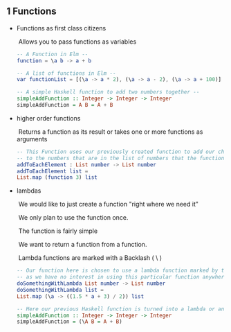 ## 1  Functions

* Functions as first class citizens

  ​	Allows you to pass functions as variables
  ```elm
  -- A Function in Elm --
  function = \a b -> a + b
  
  -- A list of functions in Elm --
  var functionList = [(\a -> a * 2), (\a -> a - 2), (\a -> a + 100)]
  ```
  ```haskell
  -- A simple Haskell function to add two numbers together --
  simpleAddFunction :: Integer -> Integer -> Integer
  simpleAddFunction = A B = A + B
  ```

* higher order functions

  ​	Returns a function as its result or takes one or more functions as arguments
  
  ```elm
  -- This Function uses our previously created function to add our chosen number, --
  -- to the numbers that are in the list of numbers that the function is given. --
  addToEachElement : List number -> List number
  addToEachElement list =
  List.map (function 3) list
  ```

* lambdas

  ​	We would like to just create a function "right where we need it"

  ​	We only plan to use the function once.

  ​	The function is fairly simple

  ​ We want to return a function from a function.
  
  ​ Lambda functions are marked with a Backlash ( \ )
  
  ```elm
  -- Our function here is chosen to use a lambda function marked by the backslash, --
  -- as we have no interest in using this particular function anywhere else. --
  doSomethingWithLambda List number -> List number
  doSomethingWithLambda list =
  List.map (\a -> ((1.5 * a + 3) / 2)) list
  ```
  ```haskell
  -- Here our previous Haskell function is turned into a lambda or anonymous function --
  simpleAddFunction :: Integer -> Integer -> Integer
  simpleAddFunction = (\A B = A + B)
  ```

  


